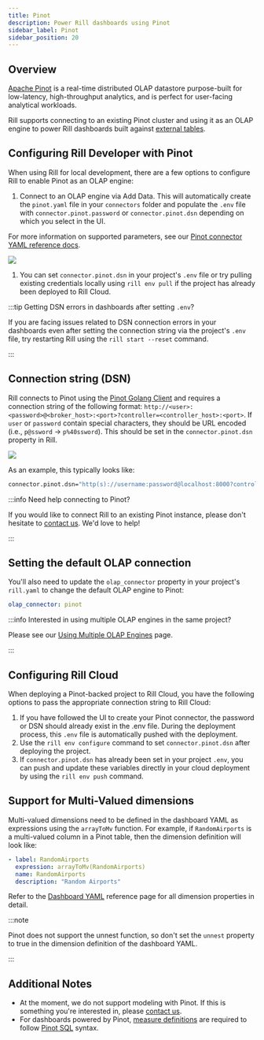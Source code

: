 ```yaml
---
title: Pinot
description: Power Rill dashboards using Pinot
sidebar_label: Pinot
sidebar_position: 20
---
```


## Overview

[Apache Pinot](https://docs.pinot.apache.org/) is a real-time distributed OLAP datastore purpose-built for low-latency, high-throughput analytics, and is perfect for user-facing analytical workloads.

Rill supports connecting to an existing Pinot cluster and using it as an OLAP engine to power Rill dashboards built against [external tables](/concepts/OLAP#external-olap-tables).

## Configuring Rill Developer with Pinot

When using Rill for local development, there are a few options to configure Rill to enable Pinot as an OLAP engine:
1. Connect to an OLAP engine via Add Data. This will automatically create the `pinot.yaml` file in your `connectors` folder and populate the `.env` file with `connector.pinot.password` or `connector.pinot.dsn` depending on which you select in the UI.

For more information on supported parameters, see our [Pinot connector YAML reference docs](/reference/project-files/connectors#pinot).


<img src='/img/reference/olap-engines/pinot/pinot-parameters.png' class='rounded-gif' />
<br />

1. You can set `connector.pinot.dsn` in your project's `.env` file or try pulling existing credentials locally using `rill env pull` if the project has already been deployed to Rill Cloud.

:::tip Getting DSN errors in dashboards after setting `.env`?

If you are facing issues related to DSN connection errors in your dashboards even after setting the connection string via the project's `.env` file, try restarting Rill using the `rill start --reset` command.

:::

## Connection string (DSN)

Rill connects to Pinot using the [Pinot Golang Client](https://docs.pinot.apache.org/users/clients/golang) and requires a connection string of the following format: `http://<user>:<password>@<broker_host>:<port>?controller=<controller_host>:<port>`. If `user` or `password` contain special characters, they should be URL encoded (i.e., `p@ssword` -> `p%40ssword`). This should be set in the `connector.pinot.dsn` property in Rill.

<img src='/img/reference/olap-engines/pinot/pinot-dsn.png' class='rounded-gif' />
<br />

As an example, this typically looks like:

```bash
connector.pinot.dsn="http(s)://username:password@localhost:8000?controller=localhost:9000"
```

:::info Need help connecting to Pinot?

If you would like to connect Rill to an existing Pinot instance, please don't hesitate to [contact us](/contact). We'd love to help!

:::

## Setting the default OLAP connection

You'll also need to update the `olap_connector` property in your project's `rill.yaml` to change the default OLAP engine to Pinot:

```yaml
olap_connector: pinot
```


:::info Interested in using multiple OLAP engines in the same project?

Please see our [Using Multiple OLAP Engines](/connect/olap/multiple-olap) page.

:::

## Configuring Rill Cloud

When deploying a Pinot-backed project to Rill Cloud, you have the following options to pass the appropriate connection string to Rill Cloud:
1. If you have followed the UI to create your Pinot connector, the password or DSN should already exist in the .env file. During the deployment process, this `.env` file is automatically pushed with the deployment.
2. Use the `rill env configure` command to set `connector.pinot.dsn` after deploying the project.
3. If `connector.pinot.dsn` has already been set in your project `.env`, you can push and update these variables directly in your cloud deployment by using the `rill env push` command.


## Support for Multi-Valued dimensions

Multi-valued dimensions need to be defined in the dashboard YAML as expressions using the `arrayToMv` function. For example, if `RandomAirports` is a multi-valued column in a Pinot table, then the dimension definition will look like:

```yaml
- label: RandomAirports
  expression: arrayToMv(RandomAirports)
  name: RandomAirports
  description: "Random Airports"
```
Refer to the [Dashboard YAML](/reference/project-files/explore-dashboards) reference page for all dimension properties in detail.

:::note

Pinot does not support the unnest function, so don't set the `unnest` property to true in the dimension definition of the dashboard YAML.

:::

## Additional Notes

- At the moment, we do not support modeling with Pinot. If this is something you're interested in, please [contact us](/contact).
- For dashboards powered by Pinot, [measure definitions](/build/metrics-view/#measures) are required to follow [Pinot SQL](https://docs.pinot.apache.org/users/user-guide-query/querying-pinot) syntax.
